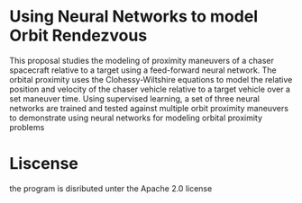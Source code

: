 # Using Neural Networks to model Orbit Rendezvous

This proposal studies the modeling of proximity maneuvers of a chaser spacecraft relative to a target using a feed-forward neural network. The orbital proximity uses the Clohessy-Wiltshire equations to model the relative position and velocity of the chaser vehicle relative to a target vehicle over a set maneuver time. Using supervised learning, a set of three neural networks are trained and tested against multiple orbit proximity maneuvers to demonstrate using neural networks for modeling orbital proximity problems

# Liscense
the program is disributed unter the Apache 2.0 license
